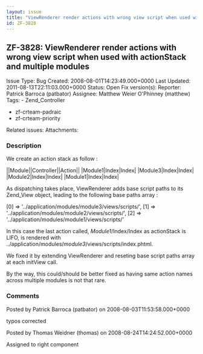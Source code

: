 ```yaml
---
layout: issue
title: "ViewRenderer render actions with wrong view script when used with actionStack and multiple modules"
id: ZF-3828
---
```


ZF-3828: ViewRenderer render actions with wrong view script when used with actionStack and multiple modules
-----------------------------------------------------------------------------------------------------------

 Issue Type: Bug Created: 2008-08-01T14:23:49.000+0000 Last Updated: 2011-08-13T22:11:03.000+0000 Status: Open Fix version(s): 
 Reporter:  Patrick Barroca (patbator)  Assignee:  Matthew Weier O'Phinney (matthew)  Tags: - Zend\_Controller
- zf-crteam-padraic
- zf-crteam-priority
 
 Related issues: 
 Attachments: 
### Description

We create an action stack as follow :

||Module||Controller||Action|| |Module1|Index|Index| |Module3|Index|Index| |Module2|Index|Index| |Module1|Index|Index|

As dispatching takes place, ViewRenderer adds base script paths to its Zend\_View object, leading to the following base paths array :

[0] => '../application/modules/module3/views/scripts/', [1] => '../application/modules/module2/views/scripts/', [2] => '../application/modules/module1/views/scripts/'

In this case the last action called, _Module1_/Index/Index as actionStack is LIFO, is rendered with ../application/modules/_module3_/views/scripts/index.phtml.

We fixed it by extending ViewRenderer and reseting base script paths array at each initView call.

By the way, this could/should be better fixed as having same action names across multiple modules is not that rare.

 

 

### Comments

Posted by Patrick Barroca (patbator) on 2008-08-03T11:53:58.000+0000

typos corrected

 

 

Posted by Thomas Weidner (thomas) on 2008-08-24T14:24:52.000+0000

Assigned to right component

 

 